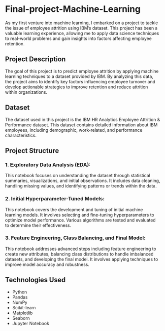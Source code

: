 # Final-project-Machine-Learning
As my first venture into machine learning, I embarked on a project to tackle the issue of employee attrition using IBM’s dataset. This project has been a valuable learning experience, allowing me to apply data science techniques to real-world problems and gain insights into factors affecting employee retention.

## Project Description
The goal of this project is to predict employee attrition by applying machine learning techniques to a dataset provided by IBM. By analyzing this data, the project aims to identify key factors influencing employee turnover and develop actionable strategies to improve retention and reduce attrition within organizations.

## Dataset
The dataset used in this project is the IBM HR Analytics Employee Attrition & Performance dataset. This dataset contains detailed information about IBM employees, including demographic, work-related, and performance characteristics.

## Project Structure
### 1. Exploratory Data Analysis (EDA):
This notebook focuses on understanding the dataset through statistical summaries, visualizations, and initial observations. It includes data cleaning, handling missing values, and identifying patterns or trends within the data.
### 2. Initial Hyperparameter-Tuned Models:
This notebook covers the development and tuning of initial machine learning models. It involves selecting and fine-tuning hyperparameters to optimize model performance. Various algorithms are tested and evaluated to determine their effectiveness.
### 3. Feature Engineering, Class Balancing, and Final Model:

This notebook addresses advanced steps including feature engineering to create new attributes, balancing class distributions to handle imbalanced datasets, and developing the final model. It involves applying techniques to improve model accuracy and robustness.
  
## Technologies Used
- Python
- Pandas
- NumPy
- Scikit-learn
- Matplotlib
- Seaborn
- Jupyter Notebook
